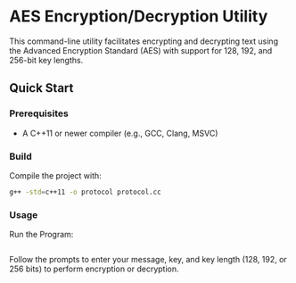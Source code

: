 # AES Encryption/Decryption Utility

This command-line utility facilitates encrypting and decrypting text using the Advanced Encryption Standard (AES) with support for 128, 192, and 256-bit key lengths.

## Quick Start

### Prerequisites
- A C++11 or newer compiler (e.g., GCC, Clang, MSVC)

### Build
Compile the project with:
```bash
g++ -std=c++11 -o protocol protocol.cc
```
### Usage
Run the Program:
```./protocol
```

Follow the prompts to enter your message, key, and key length (128, 192, or 256 bits) to perform encryption or decryption.
